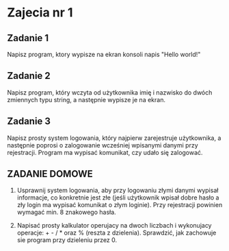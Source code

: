 # Zajecia nr 1

## Zadanie 1

Napisz program, ktory wypisze na ekran konsoli napis "Hello world!"

## Zadanie 2

Napisz program, który wczyta od użytkownika imię i nazwisko do dwóch zmiennych typu string, a następnie wypisze je na ekran.

## Zadanie 3

Napisz prosty system logowania, który najpierw zarejestruje użytkownika, a następnie poprosi o zalogowanie wcześniej wpisanymi danymi przy rejestracji. Program ma wypisać komunikat, czy udało się zalogować.

## ZADANIE DOMOWE

1. Usprawnij system logowania, aby przy logowaniu złymi danymi wypisał informacje, co konkretnie jest złe (jeśli użytkownik wpisał dobre hasło a zły login ma wypisać komunikat o złym loginie). Przy rejestracji powinien wymagać min. 8 znakowego hasła.

3. Napisać prosty kalkulator operujacy na dwoch liczbach i wykonujacy operacje: + - / * oraz % (reszta z dzielenia). Sprawdzić, jak zachowuje sie program przy dzieleniu przez 0.

